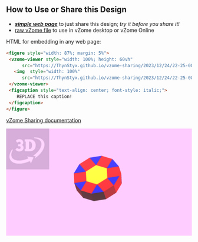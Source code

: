 
## How to Use or Share this Design

 - [***simple web page***](<https://ThynStyx.github.io/vzome-sharing/2023/12/24/22-25-08-Not-a-Gyroelongated-hexagonal-bicupola-prism/>) to just share this design; *try it before you share it!*
 - [raw vZome file](<https://raw.githubusercontent.com/ThynStyx/vzome-sharing/main/2023/12/24/22-25-08-Not-a-Gyroelongated-hexagonal-bicupola-prism/Not-a-Gyroelongated-hexagonal-bicupola-prism.vZome>) to use in vZome desktop or vZome Online
 
 HTML for embedding in any web page:
 ```html
<figure style="width: 87%; margin: 5%">
  <vzome-viewer style="width: 100%; height: 60vh"
       src="https://ThynStyx.github.io/vzome-sharing/2023/12/24/22-25-08-Not-a-Gyroelongated-hexagonal-bicupola-prism/Not-a-Gyroelongated-hexagonal-bicupola-prism.vZome" >
    <img  style="width: 100%"
       src="https://ThynStyx.github.io/vzome-sharing/2023/12/24/22-25-08-Not-a-Gyroelongated-hexagonal-bicupola-prism/Not-a-Gyroelongated-hexagonal-bicupola-prism.png" >
  </vzome-viewer>
  <figcaption style="text-align: center; font-style: italic;">
     REPLACE this caption!
  </figcaption>
</figure>
 ```

[vZome Sharing documentation](https://vzome.github.io/vzome/sharing.html#how-it-works)

![Image](<Not-a-Gyroelongated-hexagonal-bicupola-prism.png>)

